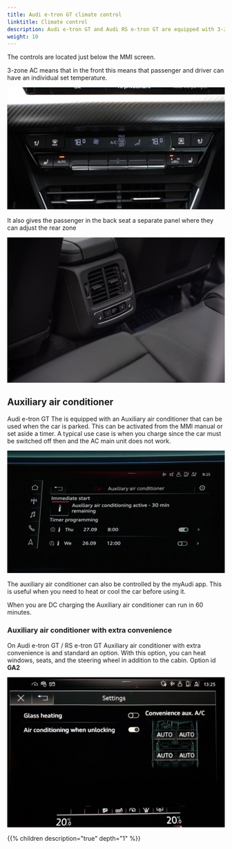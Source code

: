 ```yaml
---
title: Audi e-tron GT climate control
linktitle: Climate control
description: Audi e-tron GT and Audi RS e-tron GT are equipped with 3-zone electronic climate control as standard.
weight: 10
---
```


The controls are located just below the MMI screen.

3-zone AC means that in the front this means that passenger and driver can have an individual set temperature.

![AC control](ac3zonecontrol.jpg "3 zone ac control with an individual temp for driver/passenger")

It also gives the passenger in the back seat a separate panel where they can adjust the rear zone

![AC control](rearaccontrol.jpg "The AC has a separate control panel under MMI screen")

## Auxiliary air conditioner

Audi e-tron GT The is equipped with an Auxiliary air conditioner that can be used when the car is parked. This can be activated
from the MMI manual or set aside a timer. A typical use case is when you charge since the car must be switched off then and the AC main unit does not work.

![Pre condition](precondition.jpg "Pre-condition will run for 30 minutes and can be started from MMI or myAudi app" )

The auxiliary air conditioner can also be controlled by the myAudi app. This is useful when you need to heat or cool the car before using it.

When you are DC charging the Auxiliary air conditioner can run in 60 minutes.

### Auxiliary air conditioner with extra convenience

On Audi e-tron GT / RS e-tron GT Auxiliary air conditioner with extra convenience is and standard an option. With this option, you can heat windows, seats, and the steering wheel in addition to the cabin.
 Option id **GA2**

![comfort settings](conviencesettings.jpg "comfort settings")

{{% children description="true" depth="1" %}}
